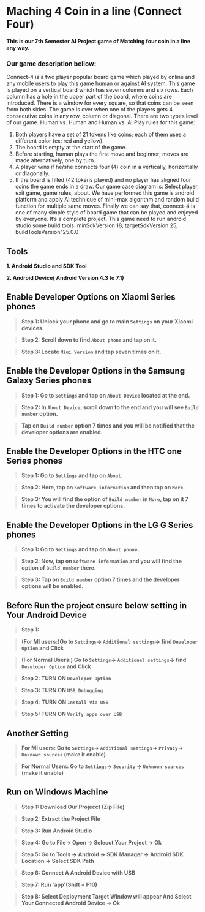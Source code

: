 # Maching 4 Coin in a line (Connect Four)
**This is our 7th Semester AI Project game of Matching four coin in a line any way.**

###  Our game description bellow:

Connect-4 is a two player popular board game which played by online and any mobile users to play this game human or against AI system. 
This game is played on a vertical board which has seven columns and six rows.  Each column has a hole in the upper part of the board, where coins are introduced. There is a window for every square, so that coins can be seen from both sides. The game is over when one of the players gets 4 consecutive coins in any row, column or diagonal.
There are two types level of our game. Human vs. Human and Human vs. AI
Play rules for this game:
1. Both players have a set of 21 tokens like coins; each of them uses a different       color (ex: red and yellow).
2. The board is empty at the start of the game.
3. Before starting, human plays the first move and beginner; moves are made alternatively, one by turn.
4. A player wins if he/she connects four (4) coin in a vertically, horizontally or diagonally.
5. If the board is filled (42 tokens played) and no player has aligned four coins the game ends in a draw.
Our game case diagram is:
Select player, exit game, game rules, about.
We have performed this game is android platform and apply AI technique of mini-max algorithm and random build function for multiple same moves.
Finally we can say that, connect-4 is one of many simple style of board game that can be played and enjoyed by everyone.
It’s a complete project.
This game need to run android studio some build tools:
minSdkVersion 18, targetSdkVersion 25, buildToolsVersion"25.0.0

## Tools 
**1. Android Studio and SDK Tool**

**2. Android Device( Android Version 4.3 to 7.1)**


## Enable Developer Options on Xiaomi Series phones

> **Step 1: Unlock your phone and go to main `Settings` on your Xiaomi devices.**

> **Step 2: Scroll down to find `About phone` and tap on it.**

> **Step 3: Locate `Miui Version` and tap seven times on it.**

## Enable the Developer Options in the Samsung Galaxy Series phones

> **Step 1: Go to `Settings` and tap on `About Device` located at the end.**

> **Step 2: In `About Device`, scroll down to the end and you will see `Build number` option.**

> **Tap on `Build number` option 7 times and you will be notified that the developer options are enabled.**

## Enable the Developer Options in the HTC one Series phones

> **Step 1: Go to `Settings` and tap on `About`.**

> **Step 2: Here, tap on `Software information` and then tap on `More`.**

> **Step 3: You will find the option of `Build number` in `More`, tap on it 7 times to activate the developer options.**

## Enable the Developer Options in the LG G Series phones

> **Step 1: Go to `Settings` and tap on `About phone`.**

> **Step 2: Now, tap on `Software information` and you will find the option of `Build number` there.**

> **Step 3: Tap on `Build number` option 7 times and the developer options will be enabled.**


## Before Run the project ensure below setting in Your Android Device

> **Step 1:**

> **(For MI users:)Go to `Settings`-> `Additional settings`-> find `Developer Option`  and Click**

> **(For Normal Users:) Go to `Settings`-> `Additional settings`-> find `Developer Option`  and Click**

> **Step 2: TURN ON `Developer Option`**

> **Step 3: TURN ON `USB Debugging`**

> **Step 4: TURN ON `Install Via USB`**

> **Step 5: TURN ON `Verify apps over USB`**

## Another Setting

> **For MI users: Go to `Settings`-> `Additional settings`-> `Privacy`-> `Unknown sources` (make it enable)**

> **For Normal Users: Go to `Settings`-> `Security` -> `Unknown sources` (make it enable)**

## Run on Windows Machine

> **Step 1: Download Our Projecct (Zip File)**

> **Step 2: Extract the Project File**

> **Step 3: Run Android Studio**

> **Step 4: Go to File-> Open -> Selecct Your Project -> Ok**

> **Step 5: Go to Tools -> Android -> SDK Manager -> Android SDK Location -> Select SDK Path**

> **Step 6: Connect A Android Device with USB**

> **Step 7: Run 'app'(Shift + F10)**

> **Step 8: Select Deployment Target Window will appear And Select Your Connected Android Device -> Ok**



